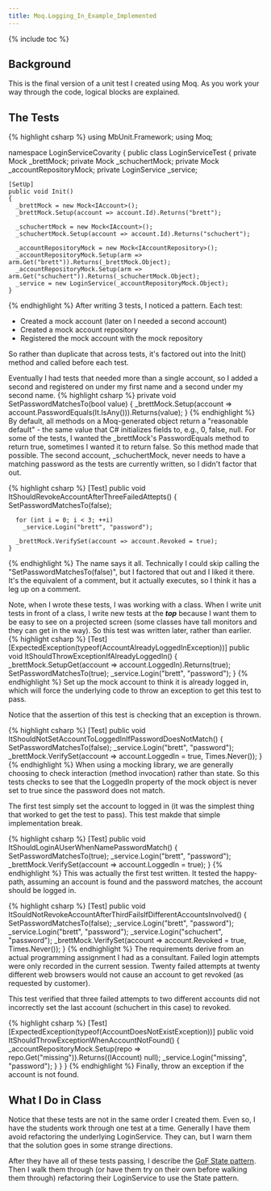 ```yaml
---
title: Moq.Logging_In_Example_Implemented
---
```

{% include toc %}
## Background
This is the final version of a unit test I created using Moq. As you work your way through the code, logical blocks are explained.

## The Tests
{% highlight csharp %}
using MbUnit.Framework;
using Moq;

namespace LoginServiceCovarity
{
  public class LoginServiceTest
  {
    private Mock<IAccount> _brettMock;
    private Mock<IAccount> _schuchertMock;
    private Mock<IAccountRepository> _accountRepositoryMock;
    private LoginService _service;

    [SetUp]
    public void Init()
    {
      _brettMock = new Mock<IAccount>();
      _brettMock.Setup(account => account.Id).Returns("brett");

      _schuchertMock = new Mock<IAccount>();
      _schuchertMock.Setup(account => account.Id).Returns("schuchert");

      _accountRepositoryMock = new Mock<IAccountRepository>();
      _accountRepositoryMock.Setup(arm => arm.Get("brett")).Returns(_brettMock.Object);
      _accountRepositoryMock.Setup(arm => arm.Get("schuchert")).Returns(_schuchertMock.Object);
      _service = new LoginService(_accountRepositoryMock.Object);
    }

{% endhighlight %}
After writing 3 tests, I noticed a pattern. Each test:
* Created a mock account (later on I needed a second account)
* Created a mock account repository
* Registered the mock account with the mock repository

So rather than duplicate that across tests, it's factored out into the Init() method and called before each test.

Eventually I had tests that needed more than a single account, so I added a second and registered on under my first name and a second under my second name.
{% highlight csharp %}
    private void SetPasswordMatchesTo(bool value)
    {
      _brettMock.Setup(account => account.PasswordEquals(It.IsAny<string>())).Returns(value);
    }
{% endhighlight %}
By default, all methods on a Moq-generated object return a "reasonable default" - the same value that C# initializes fields to, e.g., 0, false, null. For some of the tests, I wanted the _brettMock's PasswordEquals method to return true, sometimes I wanted it to return false. So this method made that possible. The second account, _schuchertMock, never needs to have a matching password as the tests are currently written, so I didn't factor that out.

{% highlight csharp %}
    [Test]
    public void ItShouldRevokeAccountAfterThreeFailedAttepts()
    {
      SetPasswordMatchesTo(false);

      for (int i = 0; i < 3; ++i) 
        _service.Login("brett", "password");

      _brettMock.VerifySet(account => account.Revoked = true);
    }
{% endhighlight %}
The name says it all. Technically I could skip calling the "SetPasswordMatchesTo(false)", but I factored that out and I liked it there. It's the equivalent of a comment, but it actually executes, so I think it has a leg up on a comment.

Note, when I wrote these tests, I was working with a class. When I write unit tests in front of a class, I write new tests at the<i> <b>top</b></i> because I want them to be easy to see on a projected screen (some classes have tall monitors and they can get in the way). So this test was written later, rather than earlier.
{% highlight csharp %}
    [Test]
    [ExpectedException(typeof(AccountAlreadyLoggedInException))]
    public void ItShouldThrowExceptionIfAlreadyLoggedIn()
    {
      _brettMock.SetupGet(account => account.LoggedIn).Returns(true);
      SetPasswordMatchesTo(true);
      _service.Login("brett", "password");
    }
{% endhighlight %}
Set up the mock account to think it is already logged in, which will force the underlying code to throw an exception to get this test to pass.

Notice that the assertion of this test is checking that an exception is thrown.

{% highlight csharp %}
    [Test]
    public void ItShouldNotSetAccountToLoggedInIfPasswordDoesNotMatch()
    {
      SetPasswordMatchesTo(false);
      _service.Login("brett", "password");
      _brettMock.VerifySet(account => account.LoggedIn = true, Times.Never());
    }
{% endhighlight %}
When using a mocking library, we are generally choosing to check interaction (method invocation) rather than state. So this tests checks to see that the LoggedIn property of the mock object is never set to true since the password does not match.

The first test simply set the account to logged in (it was the simplest thing that worked to get the test to pass). This test makde that simple implementation break.

{% highlight csharp %}
    [Test]
    public void ItShouldLoginAUserWhenNamePasswordMatch()
    {
      SetPasswordMatchesTo(true);
      _service.Login("brett", "password");
      _brettMock.VerifySet(account => account.LoggedIn = true);
    }
{% endhighlight %}
This was actually the first test written. It tested the happy-path, assuming an account is found and the password matches, the account should be logged in.

{% highlight csharp %}
    [Test]
    public void ItSouldNotRevokeAccountAfterThirdFailsIfDifferentAccountsInvolved()
    {
      SetPasswordMatchesTo(false);
      _service.Login("brett", "password");
      _service.Login("brett", "password");
      _service.Login("schuchert", "password");
      _brettMock.VerifySet(account => account.Revoked = true, Times.Never());
    }
{% endhighlight %}
The requirements derive from an actual programming assignment I had as a consultant. Failed login attempts were only recorded in the current session. Twenty failed attempts at twenty different web browsers would not cause an account to get revoked (as requested by customer).

This test verified that three failed attempts to two different accounts did not incorrectly set the last account (schuchert in this case) to revoked.

{% highlight csharp %}
    [Test]
    [ExpectedException(typeof(AccountDoesNotExistException))]
    public void ItShouldThrowExceptionWhenAccountNotFound()
    {
      _accountRepositoryMock.Setup(repo => repo.Get("missing")).Returns((IAccount) null);
      _service.Login("missing", "password");
    }
  }
}
{% endhighlight %}
Finally, throw an exception if the account is not found.

## What I Do in Class
Notice that these tests are not in the same order I created them. Even so, I have the students work through one test at a time. Generally I have them avoid refactoring the underlying LoginService. They can, but I warn them that the solution goes in some strange directions.

After they have all of these tests passing, I describe the [GoF State pattern](http://en.wikipedia.org/wiki/State_pattern). Then I walk them through (or have them try on their own before walking them through) refactoring their LoginService to use the State pattern.
